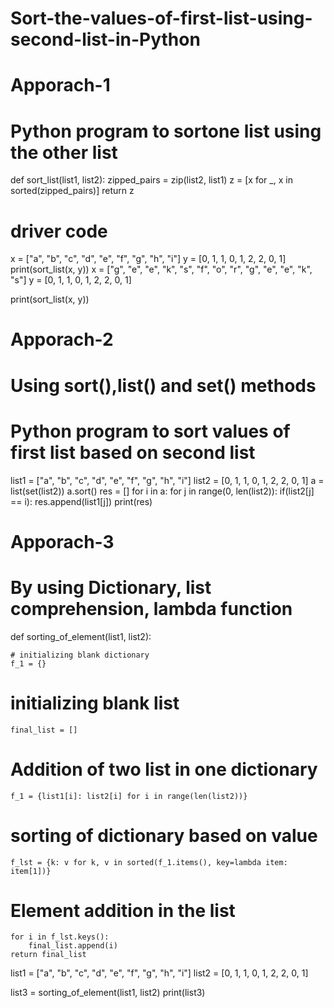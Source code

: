 # Sort-the-values-of-first-list-using-second-list-in-Python

# Apporach-1
# Python program to sortone list using the other list
def sort_list(list1, list2):
	zipped_pairs = zip(list2, list1)
	z = [x for _, x in sorted(zipped_pairs)]
	return z

# driver code
x = ["a", "b", "c", "d", "e", "f", "g", "h", "i"]
y = [0, 1, 1, 0, 1, 2, 2, 0, 1]
print(sort_list(x, y))
x = ["g", "e", "e", "k", "s", "f", "o", "r", "g", "e", "e", "k", "s"]
y = [0, 1, 1, 0, 1, 2, 2, 0, 1]

print(sort_list(x, y))

# Apporach-2
 # Using sort(),list() and set() methods
# Python program to sort values of first list based on second list
list1 = ["a", "b", "c", "d", "e", "f", "g", "h", "i"]
list2 = [0, 1, 1, 0, 1, 2, 2, 0, 1]
a = list(set(list2))
a.sort()
res = []
for i in a:
	for j in range(0, len(list2)):
		if(list2[j] == i):
			res.append(list1[j])
print(res)


# Apporach-3
# By using Dictionary, list comprehension, lambda function

def sorting_of_element(list1, list2):

	# initializing blank dictionary
	f_1 = {}

  # initializing blank list
	final_list = []
   # Addition of two list in one dictionary
	f_1 = {list1[i]: list2[i] for i in range(len(list2))}
  # sorting of dictionary based on value
	f_lst = {k: v for k, v in sorted(f_1.items(), key=lambda item: item[1])}
  # Element addition in the list
	for i in f_lst.keys():
		final_list.append(i)
	return final_list
list1 = ["a", "b", "c", "d", "e", "f", "g", "h", "i"]
list2 = [0, 1, 1, 0, 1, 2, 2, 0, 1]

list3 = sorting_of_element(list1, list2)
print(list3)

